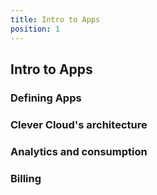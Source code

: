 ```yaml
---
title: Intro to Apps
position: 1
---
```


## Intro to Apps

### Defining Apps

### Clever Cloud's architecture

### Analytics and consumption

### Billing